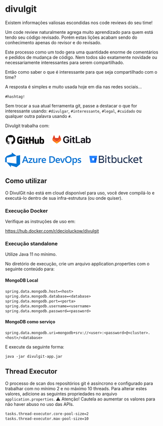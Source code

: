 # divulgit

Existem informações valiosas escondidas nos code reviews do seu time!

Um code review naturalmente agrega muito aprendizado para quem está tendo 
seu código revisado. Porém estas lições acabam sendo do conhecimento apenas do revisor e do revisado.

Este processo como um todo gera uma quantidade enorme de comentários e pedidos de
mudança de código. Nem todos são exatamente novidade ou necessariamente interessantes para serem compartilhado.

Então como saber o que é interessante para que seja compartilhado com o time?

A resposta é simples e muito usada hoje em dia nas redes sociais...

`#hashtag!`

Sem trocar a sua atual ferramenta git, passe a destacar o que for 
interessante usando: `#divulgar`, `#interessante`, `#legal`, `#cuidado` ou qualquer outra palavra
usando `#`.

Divulgit trabalha com:

![GitHub](divulgit-app/src/main/resources/static/images/github-200px-logo.png)
&nbsp;&nbsp;&nbsp;&nbsp;
![GitLab](divulgit-app/src/main/resources/static/images/gitlab-200px-logo.png)

![Azure DevOps](divulgit-app/src/main/resources/static/images/azure-devops-200px-logo.png)
&nbsp;&nbsp;&nbsp;&nbsp; 
![Bitbucket](divulgit-app/src/main/resources/static/images/bitbucket-200px-logo.png)

## Como utilizar

O DivulGit não está em cloud disponível para uso, você deve compilá-lo e executá-lo 
dentro de sua infra-estrutura (ou onde quiser).

### Execução Docker

Verifique as instruções de uso em:

https://hub.docker.com/r/decioluckow/divulgit

### Execução standalone

Utilize Java 11 no mínimo.

No diretório de execução, crie um arquivo application.properties com o seguinte conteúdo para:

#### MongoDB Local

```
spring.data.mongodb.host=<host>
spring.data.mongodb.database=<database>
spring.data.mongodb.port=<porta>
spring.data.mongodb.username=<username>
spring.data.mongodb.password=<password>
```

#### MongoDB como serviço
```
spring.data.mongodb.uri=mongodb+srv://<user>:<password>@<cluster>.<host>/<database>
```

E execute da seguinte forma:

```
java -jar divulgit-app.jar
```

## Thread Executor

O processo de scan dos repositórios git é assíncrono e configurado para trabalhar com 
no mínimo 2 e no máximo 10 threads. Para alterar estes valores, adicione as seguintes propriedades
no arquivo `application.properties`. :warning: Atenção! Cautela ao aumentar os valores para não haver abuso
no uso das APIs.

```
tasks.thread-executor.core-pool-size=2
tasks.thread-executor.max-pool-size=10
```

